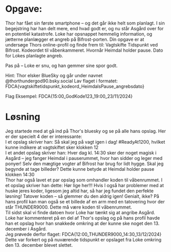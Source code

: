 # Opgave:
Thor har fået sin første smartphone – og det går ikke helt som planlagt. I sin begejstring har han delt mere, end hvad godt er, og nu står Asgård over for en potentiel katastrofe. Loke har opsnappet hemmelig information, og jætterne planlægger et angreb på Bifrost-porten.
Din opgave er at undersøge Thors online-profil og finde frem til:
Vagtskifte Tidspunkt ved Bifrost.
Kodeordet til våbenkammeret.
Hvornår Heimdal holder pause.
Dato for Lokes planlagte angreb.

Pas på – Loke er snu, og han gemmer sine spor godt.

Hint: Thor elsker BlueSky og går under navnet @thorthundergod90.bsky.social
Lav flaget i formatet: FDCA{vagtskiftetidspunkt_kodeord_HeimdalsPause_angrebsdato}

Flag Eksempel:
FDCA{15:00_GodKode123_19:00_23/11/2024}

# Løsning
Jeg startede med at gå ind på Thor's bluesky og se på alle hans opslag.
Her er der specielt 4 der er interessante: <br>
I et opslag skriver han: Så skal jeg på vagt igen i dag! #ReadyAt1200, hvilket kunne indikere at vagtskiftet sker klokken 12 <br>
I et andet opslag skriver han: Hver dag kl. 14:30 sker der noget magisk i Asgård – jeg fanger Heimdal i pauserummet, hvor han sidder og leger med ponyer!  Selv den mægtige vogter af Bifrost har brug for lidt hygge. Skal jeg begynde at tage billeder? Dette kunne betyde at Heimdal holder pause klokken 14:30 <br>
Thor har også lavet et par opslag som omhandler koden til våbenrummet. I et opslag skriver han dette: Hør lige her!!! Hvis I også har problemer med at huske jeres koder, ligesom jeg altid har, så har jeg fundet den perfekte løsning! Tatover koden – så glemmer du den aldrig igen! Genialt, ikke? På hans profil kan man også se et billede af en arm med en tatovering hvor der står THUNDER9000. Dette må være koden til våbenrummet. <br>
Til sidst skal vi finde datoen hvor Loke har tænkt sig at angribe Asgård. Loke har kommenteret på en del af Thor's opslag og på hans profil havde han et opslag hvor han snakkede omkring at der kunne ske noget den 13. december i Asgård. <br>
Jeg prøvede derfor flaget: FDCA{12:00_THUNDER9000_14:30_13/12/2024} <br> 
Dette var forkert og på nuværende tidspunkt er opslaget fra Loke omkring den 13. december blevet slettet. <br>
